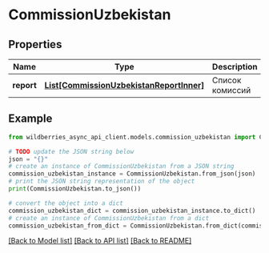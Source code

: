 # CommissionUzbekistan


## Properties

Name | Type | Description | Notes
------------ | ------------- | ------------- | -------------
**report** | [**List[CommissionUzbekistanReportInner]**](CommissionUzbekistanReportInner.md) | Список комиссий | [optional] 

## Example

```python
from wildberries_async_api_client.models.commission_uzbekistan import CommissionUzbekistan

# TODO update the JSON string below
json = "{}"
# create an instance of CommissionUzbekistan from a JSON string
commission_uzbekistan_instance = CommissionUzbekistan.from_json(json)
# print the JSON string representation of the object
print(CommissionUzbekistan.to_json())

# convert the object into a dict
commission_uzbekistan_dict = commission_uzbekistan_instance.to_dict()
# create an instance of CommissionUzbekistan from a dict
commission_uzbekistan_from_dict = CommissionUzbekistan.from_dict(commission_uzbekistan_dict)
```
[[Back to Model list]](../README.md#documentation-for-models) [[Back to API list]](../README.md#documentation-for-api-endpoints) [[Back to README]](../README.md)


